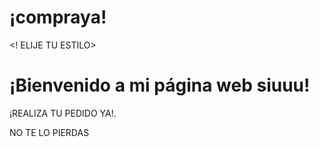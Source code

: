 # ¡compraya!
<! ELIJE TU ESTILO>
<html lang="es">
<head>
    <meta charset="UTF-8">
    <title>Mi Página Web</title>
</head>
<body>
    <h1>¡Bienvenido a mi página web siuuu!</h1>
    <p> ¡REALIZA TU PEDIDO YA!.</p>
</body> NO TE LO PIERDAS
</html>
